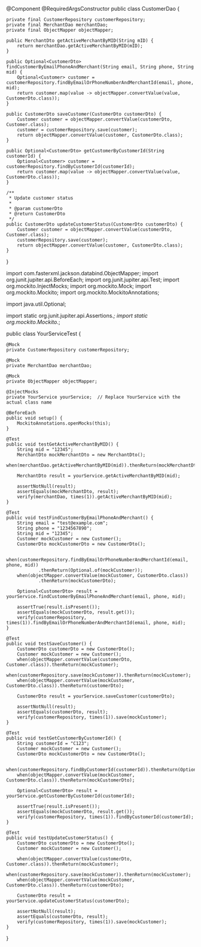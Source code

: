 @Component
@RequiredArgsConstructor
public class CustomerDao {

    private final CustomerRepository customerRepository;
    private final MerchantDao merchantDao;
    private final ObjectMapper objectMapper;

    public MerchantDto getActiveMerchantByMID(String mID) {
        return merchantDao.getActiveMerchantByMID(mID);
    }

    public Optional<CustomerDto> findCustomerByEmailPhoneAndMerchant(String email, String phone, String mid) {
        Optional<Customer> customer = customerRepository.findByEmailOrPhoneNumberAndMerchantId(email, phone, mid);
        return customer.map(value -> objectMapper.convertValue(value, CustomerDto.class));
    }

    public CustomerDto saveCustomer(CustomerDto customerDto) {
        Customer customer = objectMapper.convertValue(customerDto, Customer.class);
        customer = customerRepository.save(customer);
        return objectMapper.convertValue(customer, CustomerDto.class);
    }

    public Optional<CustomerDto> getCustomerByCustomerId(String customerId) {
        Optional<Customer> customer = customerRepository.findByCustomerId(customerId);
        return customer.map(value -> objectMapper.convertValue(value, CustomerDto.class));
    }

    /**
     * Update customer status
     *
     * @param customerDto
     * @return CustomerDto
     */
    public CustomerDto updateCustomerStatus(CustomerDto customerDto) {
        Customer customer = objectMapper.convertValue(customerDto, Customer.class);
        customerRepository.save(customer);
        return objectMapper.convertValue(customer, CustomerDto.class);
    }
}




import com.fasterxml.jackson.databind.ObjectMapper;
import org.junit.jupiter.api.BeforeEach;
import org.junit.jupiter.api.Test;
import org.mockito.InjectMocks;
import org.mockito.Mock;
import org.mockito.Mockito;
import org.mockito.MockitoAnnotations;

import java.util.Optional;

import static org.junit.jupiter.api.Assertions.*;
import static org.mockito.Mockito.*;

public class YourServiceTest {

    @Mock
    private CustomerRepository customerRepository;

    @Mock
    private MerchantDao merchantDao;

    @Mock
    private ObjectMapper objectMapper;

    @InjectMocks
    private YourService yourService;  // Replace YourService with the actual class name

    @BeforeEach
    public void setup() {
        MockitoAnnotations.openMocks(this);
    }

    @Test
    public void testGetActiveMerchantByMID() {
        String mid = "12345";
        MerchantDto mockMerchantDto = new MerchantDto();
        when(merchantDao.getActiveMerchantByMID(mid)).thenReturn(mockMerchantDto);

        MerchantDto result = yourService.getActiveMerchantByMID(mid);

        assertNotNull(result);
        assertEquals(mockMerchantDto, result);
        verify(merchantDao, times(1)).getActiveMerchantByMID(mid);
    }

    @Test
    public void testFindCustomerByEmailPhoneAndMerchant() {
        String email = "test@example.com";
        String phone = "1234567890";
        String mid = "12345";
        Customer mockCustomer = new Customer();
        CustomerDto mockCustomerDto = new CustomerDto();

        when(customerRepository.findByEmailOrPhoneNumberAndMerchantId(email, phone, mid))
                .thenReturn(Optional.of(mockCustomer));
        when(objectMapper.convertValue(mockCustomer, CustomerDto.class))
                .thenReturn(mockCustomerDto);

        Optional<CustomerDto> result = yourService.findCustomerByEmailPhoneAndMerchant(email, phone, mid);

        assertTrue(result.isPresent());
        assertEquals(mockCustomerDto, result.get());
        verify(customerRepository, times(1)).findByEmailOrPhoneNumberAndMerchantId(email, phone, mid);
    }

    @Test
    public void testSaveCustomer() {
        CustomerDto customerDto = new CustomerDto();
        Customer mockCustomer = new Customer();
        when(objectMapper.convertValue(customerDto, Customer.class)).thenReturn(mockCustomer);
        when(customerRepository.save(mockCustomer)).thenReturn(mockCustomer);
        when(objectMapper.convertValue(mockCustomer, CustomerDto.class)).thenReturn(customerDto);

        CustomerDto result = yourService.saveCustomer(customerDto);

        assertNotNull(result);
        assertEquals(customerDto, result);
        verify(customerRepository, times(1)).save(mockCustomer);
    }

    @Test
    public void testGetCustomerByCustomerId() {
        String customerId = "C123";
        Customer mockCustomer = new Customer();
        CustomerDto mockCustomerDto = new CustomerDto();

        when(customerRepository.findByCustomerId(customerId)).thenReturn(Optional.of(mockCustomer));
        when(objectMapper.convertValue(mockCustomer, CustomerDto.class)).thenReturn(mockCustomerDto);

        Optional<CustomerDto> result = yourService.getCustomerByCustomerId(customerId);

        assertTrue(result.isPresent());
        assertEquals(mockCustomerDto, result.get());
        verify(customerRepository, times(1)).findByCustomerId(customerId);
    }

    @Test
    public void testUpdateCustomerStatus() {
        CustomerDto customerDto = new CustomerDto();
        Customer mockCustomer = new Customer();

        when(objectMapper.convertValue(customerDto, Customer.class)).thenReturn(mockCustomer);
        when(customerRepository.save(mockCustomer)).thenReturn(mockCustomer);
        when(objectMapper.convertValue(mockCustomer, CustomerDto.class)).thenReturn(customerDto);

        CustomerDto result = yourService.updateCustomerStatus(customerDto);

        assertNotNull(result);
        assertEquals(customerDto, result);
        verify(customerRepository, times(1)).save(mockCustomer);
    }
}

